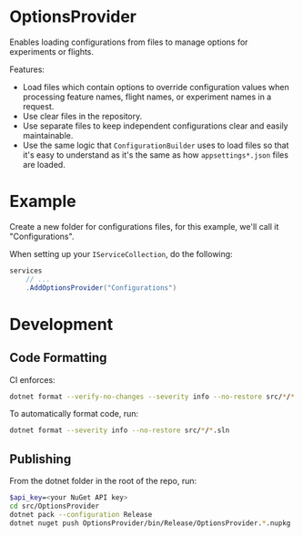 # OptionsProvider
Enables loading configurations from files to manage options for experiments or flights.

Features:
* Load files which contain options to override configuration values when processing feature names, flight names, or experiment names in a request.
* Use clear files in the repository.
* Use separate files to keep independent configurations clear and easily maintainable.
* Use the same logic that `ConfigurationBuilder` uses to load files so that it's easy to understand as it's the same as how `appsettings*.json` files are loaded.

<!-- TODO Add examples, DI examples, notes about disposal for the IMemoryCache. -->

# Example
Create a new folder for configurations files, for this example, we'll call it "Configurations".

<!-- TODO Add more details. -->

When setting up your `IServiceCollection`, do the following:

```csharp
services
    // ...
    .AddOptionsProvider("Configurations")
```
<!-- TODO Add details. -->

# Development
## Code Formatting
CI enforces:
```bash
dotnet format --verify-no-changes --severity info --no-restore src/*/*.sln
```

To automatically format code, run:
```bash
dotnet format --severity info --no-restore src/*/*.sln
```

## Publishing
From the dotnet folder in the root of the repo, run:
```bash
$api_key=<your NuGet API key>
cd src/OptionsProvider
dotnet pack --configuration Release
dotnet nuget push OptionsProvider/bin/Release/OptionsProvider.*.nupkg  --source https://api.nuget.org/v3/index.json -k $api_key --skip-duplicate
```
